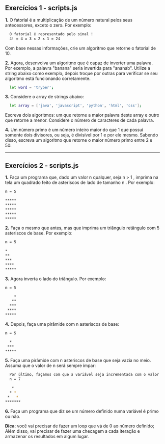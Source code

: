 ## Exercícios 1 - scripts.js

**1.** O fatorial é a multiplicação de um número natural pelos seus antecessores, exceto o zero. Por exemplo:
```sh
  O fatorial é representado pelo sinal !
  4! = 4 x 3 x 2 x 1 = 24
```
Com base nessas informações, crie um algoritmo que retorne o fatorial de 10.

**2.** Agora, desenvolva um algoritmo que é capaz de inverter uma palavra. Por exemplo, a palavra "banana" seria invertida para "ananab". Utilize a string abaixo como exemplo, depois troque por outras para verificar se seu algoritmo está funcionando corretamente.
```sh
  let word = 'tryber';
```

**3.** Considere o array de strings abaixo:
```sh
  let array = ['java', 'javascript', 'python', 'html', 'css'];
```
Escreva dois algoritmos: um que retorne a maior palavra deste array e outro que retorne a menor. Considere o número de caracteres de cada palavra.

**4.** Um número primo é um número inteiro maior do que 1 que possui somente dois divisores, ou seja, é divisível por 1 e por ele mesmo. Sabendo disso, escreva um algoritmo que retorne o maior número primo entre 2 e 50.

---

## Exercícios 2 - scripts.js

**1.** Faça um programa que, dado um valor n qualquer, seja n > 1 , imprima na tela um quadrado feito de asteriscos de lado de tamanho n . Por exemplo:
```sh
n = 5

*****
*****
*****
*****
*****
```

**2.** Faça o mesmo que antes, mas que imprima um triângulo retângulo com 5 asteriscos de base. Por exemplo:
```sh
n = 5

*
**
***
****
*****
```

**3.** Agora inverta o lado do triângulo. Por exemplo:
```sh
n = 5

    *
   **
  ***
 ****
*****
```

**4.** Depois, faça uma pirâmide com n asteriscos de base:
```sh
n = 5

  *
 ***
*****
```

**5.** Faça uma pirâmide com n asteriscos de base que seja vazia no meio. Assuma que o valor de n será sempre ímpar:
```sh
  Por último, façamos com que a variável seja incrementada com o valor correspondente a cada loop;
  n = 7

   *
  * *
 *   *
*******
```

**6.** Faça um programa que diz se um número definido numa variável é primo ou não.

**Dica**: você vai precisar de fazer um loop que vá de 0 ao número definido; Além disso, vai precisar de fazer uma checagem a cada iteração e armazenar os resultados em algum lugar.